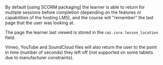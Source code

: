 By default [using SCORM packaging] the learner is able to return for multiple sessions before completion (depending on the features or capabilities of the hosting LMS), and the course will "remember" the last page that the user was looking at.

The page the learner last viewed is stored in the `cmi.core.lesson_location` field.

Vimeo, YouTube and SoundCloud files will also return the user to the point in time (number of seconds) they left off (not supported on some tablets due to manufacturer constraints).
